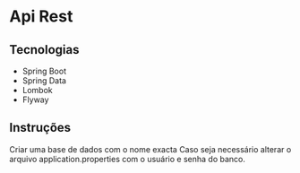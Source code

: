 # Api Rest

## Tecnologias 

- Spring Boot
- Spring Data
- Lombok
- Flyway

## Instruções

Criar uma base de dados com o nome exacta
Caso seja necessário alterar o arquivo application.properties com o usuário e senha do banco.

